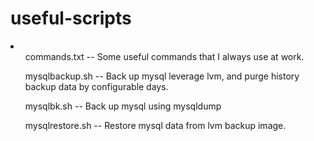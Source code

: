 useful-scripts
==============
<li>
<ul>commands.txt -- Some useful commands that I always use at work.</ul>
<ul>mysqlbackup.sh -- Back up mysql leverage lvm, and purge history backup data by configurable days.</ul>
<ul>mysqlbk.sh -- Back up mysql using mysqldump</ul>
<ul>mysqlrestore.sh -- Restore mysql data from lvm backup image.</ul>
</li>
